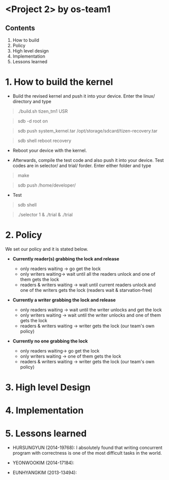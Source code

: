 # <Project 2> by os-team1

## Contents
1. How to build
2. Policy
3. High level design
4. Implementation
5. Lessons learned

# 1. How to build the kernel
 
 * Build the revised kernel and push it into your device. Enter the linux/ directory and type
 
 
 >  ./build.sh tizen_tm1 USR
 
 >  sdb -d root on
 
 >  sdb push system_kernel.tar /opt/storage/sdcard/tizen-recovery.tar
 
 >  sdb shell reboot recovery
 
 * Reboot your device with the kernel.
 
 * Afterwards, compile the test code and also push it into your device. Test codes are in selector/ and trial/ forder. Enter either folder and type
 
 >  make
 
 >  sdb push <selector or trial> /home/developer/
 
 * Test
 
 >  sdb shell

 > <execute test programs in various ways> ./selector 1 & ./trial & ./trial


 # 2. Policy

We set our policy and it is stated below. 

* **Currently reader(s) grabbing the lock and release**
    + only readers waiting -> go get the lock
    + only writers waiting-> wait until all the readers unlock and one of them gets the lock
    + readers & writers waiting -> wait until current readers unlock and one of the writers gets the lock (readers wait & starvation-free)

* **Currently a writer grabbing the lock and release**
    + only readers waiting -> wait until the writer unlocks and get the lock
    + only writers waiting -> wait until the writer unlocks and one of them gets the lock
    + readers & writers waiting -> writer gets the lock (our team's own policy)

* **Currently no one grabbing the lock**
    + only readers waiting-> go get the lock
    + only writers waiting -> one of them gets the lock
    + readers & writers waiting -> writer gets the lock (our team's own policy)

 
 # 3. High level Design
 
 # 4. Implementation
 
 # 5. Lessons learned
 
 * HURSUNGYUN (2014-19768): I absolutely found that writing concurrent program with correctness is one of the most difficult tasks in the world.
 
 * YEONWOOKIM (2014-17184): 
 
 * EUNHYANGKIM (2013-13494): 
